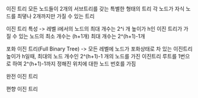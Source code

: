 이진 트리 
    모든 노드들이 2개의 서브트리를 갖는 특별한 형태의 트리
    각 노드가 자식 노드를 최댛나 2개까지만 가질 수 있는 트리
    
이진 트리 특성
->  레벨 i에서의 노드의 최대 개수는 2^i 개
    높이가 h인 이진 트리가 가질 수 있는 노드의 최소 개수는 (h+1개)
    최대 개수는 2^(h+1)-1개

포화 이진 트리(Full Binary Tree)
->  모든 레벨에 노드가 포화상태로 차 있는 이진트리
    높이가 h일때, 최대의 노드 개수인 2^(h+1)-1 개의 노드를 가진 이진트리
    루트를 1번으로 하여 2^(h+1)-1까지 정해진 위치에 대한 노드 번호를 가짐

완전 이진 트리

편향 이진 트리

